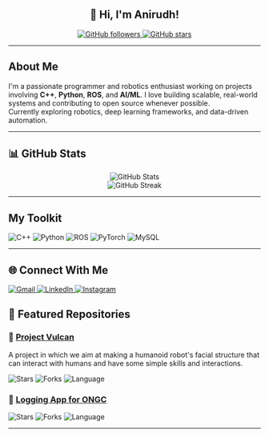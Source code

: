 <h2 align="center">👋 Hi, I'm Anirudh!</h2>

<p align="center">
  <a href="https://github.com/bodsvei?tab=followers">
    <img src="https://img.shields.io/github/followers/bodsvei?style=flat&color=blue" alt="GitHub followers"/>
  </a>
  <a href="https://github.com/bodsvei?tab=repositories">
    <img src="https://img.shields.io/github/stars/bodsvei?style=flat&color=yellow" alt="GitHub stars"/>
  </a>
</p>

---

## About Me

I'm a passionate programmer and robotics enthusiast working on projects involving **C++**, **Python**, **ROS**, and **AI/ML**. I love building scalable, real-world systems and contributing to open source whenever possible.  
Currently exploring robotics, deep learning frameworks, and data-driven automation.

---

## 📊 GitHub Stats
<p align="center">
  <img src="https://github-readme-stats.vercel.app/api?username=bodsvei&theme=dark&show_icons=true" alt="GitHub Stats" />
  <br/>
  
  <img src="https://github-readme-streak-stats.herokuapp.com?user=bodsvei&theme=dark" alt="GitHub Streak"/>
</p>

---

## My Toolkit

<p>
  <img alt="C++" src="https://img.shields.io/badge/C%2B%2B-00599C?style=for-the-badge&logo=c%2B%2B&logoColor=white"/>
  <img alt="Python" src="https://img.shields.io/badge/Python-FFD43B?style=for-the-badge&logo=python&logoColor=blue"/>
  <img alt="ROS" src="https://img.shields.io/badge/ROS-22314E?style=for-the-badge&logo=ros&logoColor=white"/>
  <img alt="PyTorch" src="https://img.shields.io/badge/PyTorch-F38020?style=for-the-badge&logo=pytorch&logoColor=white"/>
  <img alt="MySQL" src="https://img.shields.io/badge/MySQL-4ea94b?style=for-the-badge&logo=mysql&logoColor=white"/>
</p>

---

## 🌐 Connect With Me

<p>
  <a href="mailto:anirudhassa@gmail.com">
    <img alt="Gmail" src="https://img.shields.io/badge/Gmail-D14836?style=for-the-badge&logo=gmail&logoColor=white"/>
  </a>
  <a href="https://www.linkedin.com/in/anirudh-singh-air/">
    <img alt="LinkedIn" src="https://img.shields.io/badge/linkedin-%230077B5.svg?style=for-the-badge&logo=linkedin&logoColor=white"/>
  </a>
  <a href="https://instagram.com/bodsvei">
    <img alt="Instagram" src="https://img.shields.io/badge/instagram-E4405F?style=for-the-badge&logo=instagram&logoColor=white"/>
  </a>
</p>

## 🚀 Featured Repositories

### 🧠 [Project Vulcan](https://github.com/bodsvei/project-vulcan)
A project in which we aim at making a humanoid robot's facial structure that can interact with humans and have some simple skills and interactions.
<p>
  <img alt="Stars" src="https://img.shields.io/github/stars/bodsvei/project-vulcan?style=social">
  <img alt="Forks" src="https://img.shields.io/github/forks/bodsvei/project-vulcan?style=social">
  <img alt="Language" src="https://img.shields.io/github/languages/top/bodsvei/project-vulcan?color=informational">
</p>

### 🔧 [Logging App for ONGC](https://github.com/bodsvei/ONGC-logger-app)
<p>
  <img alt="Stars" src="https://img.shields.io/github/stars/bodsvei/ONGC-logger-app?style=social">
  <img alt="Forks" src="https://img.shields.io/github/forks/bodsvei/ONGC-logger-app?style=social">
  <img alt="Language" src="https://img.shields.io/github/languages/top/bodsvei/ONGC-logger-app?color=informational">
</p>

---

